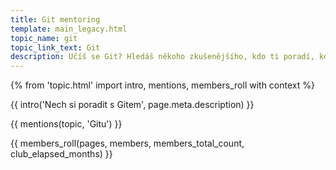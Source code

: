 ```yaml
---
title: Git mentoring
template: main_legacy.html
topic_name: git
topic_link_text: Git
description: Učíš se Git? Hledáš někoho zkušenějšího, kdo ti poradí, když se zasekneš? Kdo ti ukáže správné postupy a nasměruje tě na kvalitní návody nebo kurzy?
---
```

{% from 'topic.html' import intro, mentions, members_roll with context %}

{{ intro('Nech si poradit s Gitem', page.meta.description) }}

{{ mentions(topic, 'Gitu') }}

{{ members_roll(pages, members, members_total_count, club_elapsed_months) }}
